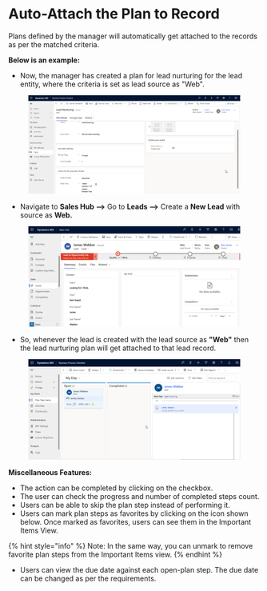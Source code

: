 # Auto-Attach the Plan to Record

Plans defined by the manager will automatically get attached to the records as per the matched criteria.

**Below is an example:**

* Now, the manager has created a plan for lead nurturing for the lead entity, where the criteria is set as lead source as "Web".

<figure><img src="../../../.gitbook/assets/auto attach records 1.png" alt=""><figcaption></figcaption></figure>

* Navigate to **Sales Hub -->** Go to **Leads -->** Create a **New Lead** with source as **Web.**

<figure><img src="../../../.gitbook/assets/connect records  lead 1.png" alt=""><figcaption></figcaption></figure>

* So, whenever the lead is created with the lead source as **"Web"** then the lead nurturing plan will get attached to that lead record.

<figure><img src="../../../.gitbook/assets/Connect record final ss.png" alt=""><figcaption></figcaption></figure>

**Miscellaneous Features:**&#x20;

* The action can be completed by clicking on the checkbox.
* The user can check the progress and number of completed steps count.
* Users can be able to skip the plan step instead of performing it.
* Users can mark plan steps as favorites by clicking on the icon shown below. Once marked as favorites, users can see them in the Important Items View.

{% hint style="info" %}
Note: In the same way, you can unmark to remove favorite plan steps from the Important Items view.
{% endhint %}

* Users can view the due date against each open-plan step. The due date can be changed as per the requirements.
